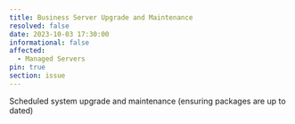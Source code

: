 ```yaml
---
title: Business Server Upgrade and Maintenance
resolved: false
date: 2023-10-03 17:30:00
informational: false
affected:
  - Managed Servers
pin: true
section: issue
---
```


Scheduled system upgrade and maintenance (ensuring packages are up to dated)
